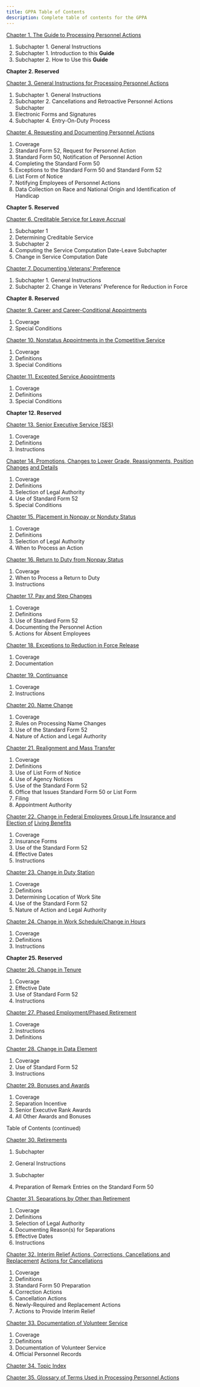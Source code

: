 ```yaml
---
title: GPPA Table of Contents
description: Complete table of contents for the GPPA
---
```


[Chapter 1. The Guide to Processing Personnel Actions](https://opm-gpa.netlify.app/docs)

1. Subchapter 1. General Instructions
1. Subchapter 1. Introduction to this **Guide**
1. Subchapter 2. How to Use this **Guide**

**Chapter 2. Reserved**

[Chapter 3. General Instructions for Processing Personnel Actions](http://www.opm.gov/feddata/gppa/gppa03.pdf)

1. Subchapter 1. General Instructions
1. Subchapter 2. Cancellations and Retroactive Personnel Actions Subchapter
1. Electronic Forms and Signatures
1. Subchapter 4. Entry-On-Duty Process

[Chapter 4. Requesting and Documenting Personnel Actions](http://www.opm.gov/feddata/gppa/gppa04.pdf)

1. Coverage
1. Standard Form 52, Request for Personnel Action
1. Standard Form 50, Notification of Personnel Action
1. Completing the Standard Form 50
1. Exceptions to the Standard Form 50 and Standard Form 52
1. List Form of Notice
1. Notifying Employees of Personnel Actions
1. Data Collection on Race and National Origin and Identification of Handicap

**Chapter 5. Reserved**

[Chapter 6. Creditable Service for Leave Accrual](https://opm-gpa.netlify.app/docs/GPPA/chapter1.6)

1. Subchapter 1
1. Determining Creditable Service
1. Subchapter 2
1. Computing the Service Computation Date-Leave Subchapter
1. Change in Service Computation Date

[Chapter 7. Documenting Veterans’ Preference](https://opm-gpa.netlify.app/docs/GPPA/chapter1.7)

1. Subchapter 1. General Instructions
2. Subchapter 2. Change in Veterans’ Preference for Reduction in Force

**Chapter 8. Reserved**

[Chapter 9. Career and Career-Conditional Appointments](http://www.opm.gov/feddata/gppa/gppa09.pdf)

1. Coverage
2. Special Conditions

[Chapter 10. Nonstatus Appointments in the Competitive Service](http://www.opm.gov/feddata/gppa/gppa10.pdf)

1. Coverage
2. Definitions
3. Special Conditions

[Chapter 11. Excepted Service Appointments](http://www.opm.gov/feddata/gppa/gppa11.pdf)

1. Coverage
2. Definitions
3. Special Conditions

**Chapter 12. Reserved**

[Chapter 13. Senior Executive Service (SES)](http://www.opm.gov/feddata/gppa/gppa13.pdf)

1. Coverage
1. Definitions
1. Instructions

[Chapter 14. Promotions, Changes to Lower Grade, Reassignments, Position Changes](http://www.opm.gov/feddata/gppa/gppa14.pdf) [and Details](http://www.opm.gov/feddata/gppa/gppa14.pdf)

1. Coverage
1. Definitions
1. Selection of Legal Authority
1. Use of Standard Form 52
1. Special Conditions

[Chapter 15. Placement in Nonpay or Nonduty Status](https://opm-gpa.netlify.app/docs/GPPA/chapter2.15)

1. Coverage
1. Definitions
1. Selection of Legal Authority
1. When to Process an Action

[Chapter 16. Return to Duty from Nonpay Status](https://opm-gpa.netlify.app/docs/GPPA/chapter2.16)

1. Coverage
1. When to Process a Return to Duty
1. Instructions

[Chapter 17. Pay and Step Changes](http://www.opm.gov/feddata/gppa/gppa17.pdf)

1. Coverage
1. Definitions
1. Use of Standard Form 52
1. Documenting the Personnel Action
1. Actions for Absent Employees

[Chapter 18. Exceptions to Reduction in Force Release](http://www.opm.gov/feddata/gppa/gppa18.pdf)

1. Coverage
1. Documentation

[Chapter 19. Continuance](http://www.opm.gov/feddata/gppa/gppa19.pdf)

1. Coverage
1. Instructions

[Chapter 20. Name Change](http://www.opm.gov/feddata/gppa/gppa20.pdf)

1. Coverage
1. Rules on Processing Name Changes
1. Use of the Standard Form 52
1. Nature of Action and Legal Authority

[Chapter 21. Realignment and Mass Transfer](http://www.opm.gov/feddata/gppa/gppa21.pdf)

1. Coverage
1. Definitions
1. Use of List Form of Notice
1. Use of Agency Notices
1. Use of the Standard Form 52
1. Office that Issues Standard Form 50 or List Form
1. Filing
1. Appointment Authority

[Chapter 22. Change in Federal Employees Group Life Insurance and Election of](http://www.opm.gov/feddata/gppa/gppa22.pdf) [Living Benefits](http://www.opm.gov/feddata/gppa/gppa22.pdf)

1. Coverage
1. Insurance Forms
1. Use of the Standard Form 52
1. Effective Dates
1. Instructions

[Chapter 23. Change in Duty Station](http://www.opm.gov/feddata/gppa/gppa23.pdf)

1. Coverage
1. Definitions
1. Determining Location of Work Site
1. Use of the Standard Form 52
1. Nature of Action and Legal Authority

[Chapter 24. Change in Work Schedule/Change in Hours](http://www.opm.gov/feddata/gppa/gppa24.pdf)

1. Coverage
1. Definitions
1. Instructions

**Chapter 25. Reserved**

[Chapter 26. Change in Tenure](http://www.opm.gov/feddata/gppa/gppa26.pdf)

1. Coverage
1. Effective Date
1. Use of Standard Form 52
1. Instructions

[Chapter 27. Phased Employment/Phased Retirement](http://www.opm.gov/policy-data-oversight/data-analysis-documentation/personnel-documentation/processing-personnel-actions/gppa27.pdf)

1. Coverage
1. Instructions
1. Definitions

[Chapter 28. Change in Data Element](http://www.opm.gov/feddata/gppa/gppa28.pdf)

1. Coverage
1. Use of Standard Form 52
1. Instructions

[Chapter 29. Bonuses and Awards](http://www.opm.gov/feddata/gppa/gppa29.pdf)

1. Coverage
1. Separation Incentive
1. Senior Executive Rank Awards
1. All Other Awards and Bonuses

Table of Contents (continued)

[Chapter 30. Retirements](http://www.opm.gov/feddata/gppa/gppa30.pdf)

1. Subchapter
1. General Instructions

1. Subchapter
1. Preparation of Remark Entries on the Standard Form 50

[Chapter 31. Separations by Other than Retirement](http://www.opm.gov/feddata/gppa/gppa31.pdf)

1. Coverage
1. Definitions
1. Selection of Legal Authority
1. Documenting Reason(s) for Separations
1. Effective Dates
1. Instructions

[Chapter 32. Interim Relief Actions, Corrections, Cancellations and Replacement](http://www.opm.gov/feddata/gppa/gppa32.pdf) [Actions for Cancellations](http://www.opm.gov/feddata/gppa/gppa32.pdf)

1. Coverage
1. Definitions
1. Standard Form 50 Preparation
1. Correction Actions
1. Cancellation Actions
1. Newly-Required and Replacement Actions
1. Actions to Provide Interim Relief

[Chapter 33. Documentation of Volunteer Service](http://www.opm.gov/feddata/gppa/gppa33.pdf)

1. Coverage
1. Definitions
1. Documentation of Volunteer Service
1. Official Personnel Records

[Chapter 34. Topic Index](http://www.opm.gov/feddata/gppa/gppa34.pdf)

[Chapter 35. Glossary of Terms Used in Processing Personnel Actions](http://www.opm.gov/feddata/gppa/gppa35.pdf)
